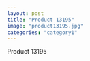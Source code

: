 ```yaml
---
layout: post
title: "Product 13195"
image: "product13195.jpg"
categories: "category1"
---
```

Product 13195
